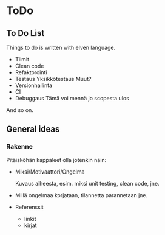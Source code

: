 # ToDo

## To Do List
Things to do is written with elven language.

-   Tiimit
-   Clean code
-   Refaktorointi
-   Testaus
    Yksikkötestaus
    Muut?
-   Versionhallinta
-   CI
-   Debuggaus
    Tämä voi mennä jo scopesta ulos

And so on.

## General ideas

### Rakenne

Pitäisköhän kappaleet olla jotenkin näin:

- Miksi/Motivaattori/Ongelma

  Kuvaus aiheesta, esim. miksi unit testing, clean code, jne.

- Millä ongelmaa korjataan, tilannetta parannetaan jne.

- Referenssit

    - linkit
    - kirjat

